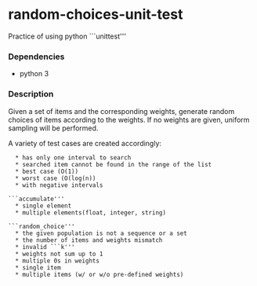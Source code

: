 # random-choices-unit-test
Practice of using python ```unittest'''

### Dependencies
* python 3

### Description
Given a set of items and the corresponding weights, generate random choices of items according to the weights. If no weights are given, uniform sampling will be performed.

A variety of test cases are created accordingly:
```search_interval'''
  * has only one interval to search
  * searched item cannot be found in the range of the list
  * best case (O(1))
  * worst case (O(log(n))
  * with negative intervals
  
```accumulate'''
  * single element
  * multiple elements(float, integer, string)

```random_choice'''
  * the given population is not a sequence or a set
  * the number of items and weights mismatch
  * invalid ```k'''
  * weights not sum up to 1
  * multiple 0s in weights
  * single item
  * multiple items (w/ or w/o pre-defined weights)

